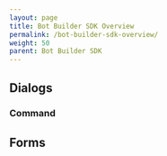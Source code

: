 ```yaml
---
layout: page
title: Bot Builder SDK Overview
permalink: /bot-builder-sdk-overview/
weight: 50
parent: Bot Builder SDK
---
```


## Dialogs
### Command

## Forms

